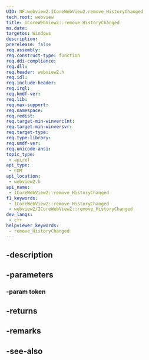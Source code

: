 ```yaml
---
UID: NF:webview2.ICoreWebView2.remove_HistoryChanged
tech.root: webview
title: ICoreWebView2::remove_HistoryChanged
ms.date: 
targetos: Windows
description: 
prerelease: false
req.assembly: 
req.construct-type: function
req.ddi-compliance: 
req.dll: 
req.header: webview2.h
req.idl: 
req.include-header: 
req.irql: 
req.kmdf-ver: 
req.lib: 
req.max-support: 
req.namespace: 
req.redist: 
req.target-min-winverclnt: 
req.target-min-winversvr: 
req.target-type: 
req.type-library: 
req.umdf-ver: 
req.unicode-ansi: 
topic_type:
 - apiref
api_type:
 - COM
api_location:
 - webview2.h
api_name:
 - ICoreWebView2::remove_HistoryChanged
f1_keywords:
 - ICoreWebView2::remove_HistoryChanged
 - webview2/ICoreWebView2::remove_HistoryChanged
dev_langs:
 - c++
helpviewer_keywords:
 - remove_HistoryChanged
---
```


## -description

## -parameters

### -param token

## -returns

## -remarks

## -see-also

